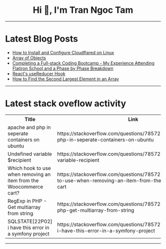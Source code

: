 <h1 align="center">Hi 👋, I'm Tran Ngoc Tam</h1>

---

# Latest Blog Posts 
<!-- BLOG-POST-LIST:START -->
- [How to Install and Configure Cloudflared on Linux](https://dev.to/sh20raj/how-to-install-and-configure-cloudflared-on-linux-4l3)
- [Array of Objects](https://dev.to/paulike/array-of-objects-3j1l)
- [Completing a Full-stack Coding Bootcamp - My Experience Attending Flatiron School and a Phase by Phase Breakdown](https://dev.to/khamerling-potts/completing-a-full-stack-coding-bootcamp-my-experience-attending-flatiron-school-and-a-phase-by-phase-breakdown-5531)
- [React&#39;s useReducer Hook](https://dev.to/saandre0217/reacts-usereducer-hook-1pno)
- [How to Find the Second Largest Element in an Array](https://dev.to/masum-dev/how-to-find-the-second-largest-element-in-an-array-d6d)
<!-- BLOG-POST-LIST:END -->

---

# Latest stack oveflow activity
<table>
  <tr><th>Title</th><th>Link</th></tr>
  <!-- STACKOVERFLOW:START --><tr><td>apache and php in seperate containers on ubuntu</td><td>https://stackoverflow.com/questions/78572340/apache-and-php-in-seperate-containers-on-ubuntu</td></tr><tr><td>Undefined variable $recipient</td><td>https://stackoverflow.com/questions/78572187/undefined-variable-recipient</td></tr><tr><td>Which hook to use when removing an item from the Woocommerce cart?</td><td>https://stackoverflow.com/questions/78572122/which-hook-to-use-when-removing-an-item-from-the-woocommerce-cart</td></tr><tr><td>RegExp in PHP - Get multiarray from string</td><td>https://stackoverflow.com/questions/78572117/regexp-in-php-get-multiarray-from-string</td></tr><tr><td>SQLSTATE[22P02] i have this error in a symfony project</td><td>https://stackoverflow.com/questions/78572105/sqlstate22p02-i-have-this-error-in-a-symfony-project</td></tr><!-- STACKOVERFLOW:END -->
</table>

---


